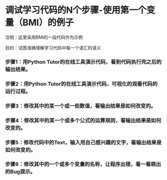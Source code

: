 # 调试学习代码的N个步骤-使用第一个变量（BMI）的例子

注明：这里采用BMI的一段代码作为示例

目的：试图准确理解学习代码中每一个语汇的语义

### 步骤1：用Python Tutor的在线工具演示代码，看到代码执行完之后的输出结果。

### 步骤2：用Python Tutor的在线工具演示代码，可视化的观看代码的运行过程。

### 步骤3：修改其中的某一个或一些数值，看输出结果是如何改变的。

### 步骤4：修改其中的某一个或多个公式的运算规则，看输出结果是如何改变的。

### 步骤5：修改代码中的Text，输入用自己感兴趣的文字，看输出结果是如何改变的。

### 步骤6：修改其中的一个或多个变量的名称，让程序出错，看一看跳出的Bug提示。
